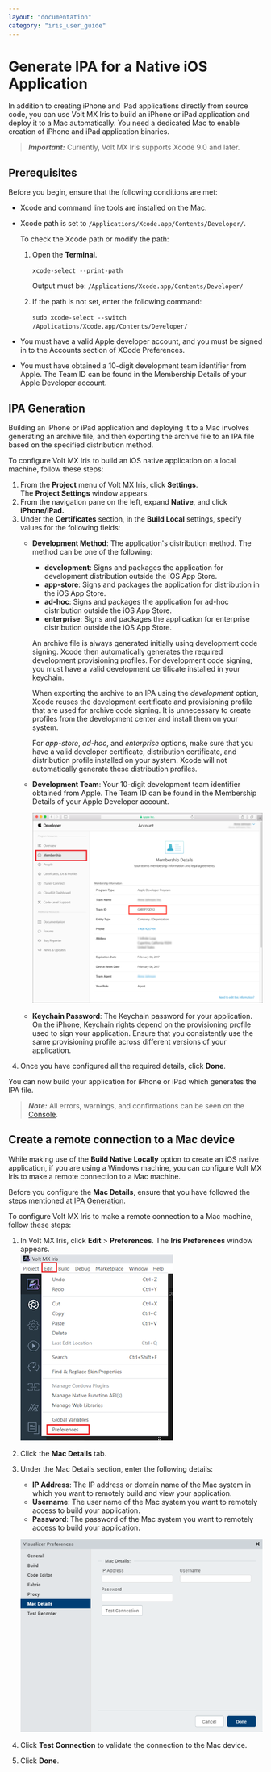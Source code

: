 ```yaml
---
layout: "documentation"
category: "iris_user_guide"
---
```

                         


Generate IPA for a Native iOS Application
=========================================

In addition to creating iPhone and iPad applications directly from source code, you can use Volt MX Iris to build an iPhone or iPad application and deploy it to a Mac automatically. You need a dedicated Mac to enable creation of iPhone and iPad application binaries.

> **_Important:_** Currently, Volt MX Iris supports Xcode 9.0 and later.

Prerequisites
-------------

Before you begin, ensure that the following conditions are met:

*   Xcode and command line tools are installed on the Mac.
*   Xcode path is set to `/Applications/Xcode.app/Contents/Developer/`.
    
    To check the Xcode path or modify the path: 
    
    1.  Open the **Terminal**.
        
        `xcode-select --print-path`
        
        Output must be: `/Applications/Xcode.app/Contents/Developer/`
        
    2.  If the path is not set, enter the following command:
        
        `sudo xcode-select --switch /Applications/Xcode.app/Contents/Developer/`
        
*   You must have a valid Apple developer account, and you must be signed in to the Accounts section of XCode Preferences.
*   You must have obtained a 10-digit development team identifier from Apple. The Team ID can be found in the Membership Details of your Apple Developer account.

IPA Generation
--------------

Building an iPhone or iPad application and deploying it to a Mac involves generating an archive file, and then exporting the archive file to an IPA file based on the specified distribution method.

To configure Volt MX Iris to build an iOS native application on a local machine, follow these steps:

1.  From the **Project** menu of Volt MX Iris, click **Settings**.  
    The **Project Settings** window appears.
2.  From the navigation pane on the left, expand **Native**, and click **iPhone/iPad.**
3.  Under the **Certificates** section, in the **Build Local** settings, specify values for the following fields:
    *   **Development Method**: The application's distribution method. The method can be one of the following:
        
        *   **development**: Signs and packages the application for development distribution outside the iOS App Store.
        *   **app-store**: Signs and packages the application for distribution in the iOS App Store.
        *   **ad-hoc**: Signs and packages the application for ad-hoc distribution outside the iOS App Store.
        *   **enterprise**: Signs and packages the application for enterprise distribution outside the iOS App Store.
        
        An archive file is always generated initially using development code signing. Xcode then automatically generates the required development provisioning profiles. For development code signing, you must have a valid development certificate installed in your keychain.
        
        When exporting the archive to an IPA using the _development_ option, Xcode reuses the development certificate and provisioning profile that are used for archive code signing. It is unnecessary to create profiles from the development center and install them on your system.
        
        For _app-store_, _ad-hoc_, and _enterprise_ options, make sure that you have a valid developer certificate, distribution certificate, and distribution profile installed on your system. Xcode will not automatically generate these distribution profiles.
        
    *   **Development Team**: Your 10-digit development team identifier obtained from Apple. The Team ID can be found in the Membership Details of your Apple Developer account.  
          
        ![](Resources/Images/AppleTeamID_534x441.png)  
        
    *   **Keychain Password**: The Keychain password for your application. On the iPhone, Keychain rights depend on the provisioning profile used to sign your application. Ensure that you consistently use the same provisioning profile across different versions of your application.
4.  Once you have configured all the required details, click **Done**.

You can now build your application for iPhone or iPad which generates the IPA file.

> **_Note:_** All errors, warnings, and confirmations can be seen on the [Console](VoltMXDefaultPerspective.html#console).

Create a remote connection to a Mac device
------------------------------------------

While making use of the **Build Native Locally** option to create an iOS native application, if you are using a Windows machine, you can configure Volt MX Iris to make a remote connection to a Mac machine.

Before you configure the **Mac Details**, ensure that you have followed the steps mentioned at [IPA Generation](#ipa-generation).

To configure Volt MX Iris to make a remote connection to a Mac machine, follow these steps:

1.  In Volt MX Iris, click **Edit** > **Preferences**. The **Iris Preferences** window appears.  
    ![](Resources/Images/Preference_Option_302x371.png)
2.  Click the **Mac Details** tab.
3.  Under the Mac Details section, enter the following details:
    
    *   **IP Address**: The IP address or domain name of the Mac system in which you want to remotely build and view your application.
    *   **Username**: The user name of the Mac system you want to remotely access to build your application.
    *   **Password**: The password of the Mac system you want to remotely access to build your application.
    
    ![](Resources/Images/Mac_Details.png)
    
4.  Click **Test Connection** to validate the connection to the Mac device.
5.  Click **Done**.
